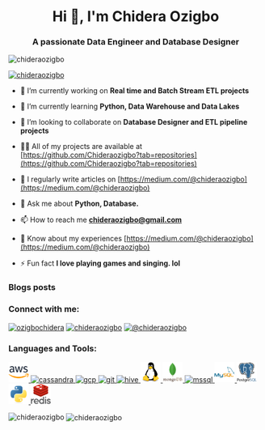 <h1 align="center">Hi 👋, I'm Chidera Ozigbo</h1>
<h3 align="center">A passionate Data Engineer and Database Designer</h3>

<p align="left"> <img src="https://komarev.com/ghpvc/?username=chideraozigbo&label=Profile%20views&color=0e75b6&style=flat" alt="chideraozigbo" /> </p>

<p align="left"> <a href="https://github.com/ryo-ma/github-profile-trophy"><img src="https://github-profile-trophy.vercel.app/?username=chideraozigbo" alt="chideraozigbo" /></a> </p>

- 🔭 I’m currently working on **Real time and Batch Stream ETL projects**

- 🌱 I’m currently learning **Python, Data Warehouse and Data Lakes**

- 👯 I’m looking to collaborate on **Database Designer and ETL pipeline projects**

- 👨‍💻 All of my projects are available at [https://github.com/Chideraozigbo?tab=repositories](https://github.com/Chideraozigbo?tab=repositories)

- 📝 I regularly write articles on [https://medium.com/@chideraozigbo](https://medium.com/@chideraozigbo)

- 💬 Ask me about **Python, Database.**

- 📫 How to reach me **chideraozigbo@gmail.com**

- 📄 Know about my experiences [https://medium.com/@chideraozigbo](https://medium.com/@chideraozigbo)

- ⚡ Fun fact **I love playing games and singing. lol**

### Blogs posts
<!-- BLOG-POST-LIST:START -->
<!-- BLOG-POST-LIST:END -->

<h3 align="left">Connect with me:</h3>
<p align="left">
<a href="https://twitter.com/ozigbochidera" target="blank"><img align="center" src="https://raw.githubusercontent.com/rahuldkjain/github-profile-readme-generator/master/src/images/icons/Social/twitter.svg" alt="ozigbochidera" height="30" width="40" /></a>
<a href="https://linkedin.com/in/chideraozigbo" target="blank"><img align="center" src="https://raw.githubusercontent.com/rahuldkjain/github-profile-readme-generator/master/src/images/icons/Social/linked-in-alt.svg" alt="chideraozigbo" height="30" width="40" /></a>
<a href="https://medium.com/@chideraozigbo" target="blank"><img align="center" src="https://raw.githubusercontent.com/rahuldkjain/github-profile-readme-generator/master/src/images/icons/Social/medium.svg" alt="@chideraozigbo" height="30" width="40" /></a>
</p>

<h3 align="left">Languages and Tools:</h3>
<p align="left"> <a href="https://aws.amazon.com" target="_blank" rel="noreferrer"> <img src="https://raw.githubusercontent.com/devicons/devicon/master/icons/amazonwebservices/amazonwebservices-original-wordmark.svg" alt="aws" width="40" height="40"/> </a> <a href="https://cassandra.apache.org/" target="_blank" rel="noreferrer"> <img src="https://www.vectorlogo.zone/logos/apache_cassandra/apache_cassandra-icon.svg" alt="cassandra" width="40" height="40"/> </a> <a href="https://cloud.google.com" target="_blank" rel="noreferrer"> <img src="https://www.vectorlogo.zone/logos/google_cloud/google_cloud-icon.svg" alt="gcp" width="40" height="40"/> </a> <a href="https://git-scm.com/" target="_blank" rel="noreferrer"> <img src="https://www.vectorlogo.zone/logos/git-scm/git-scm-icon.svg" alt="git" width="40" height="40"/> </a> <a href="https://hive.apache.org/" target="_blank" rel="noreferrer"> <img src="https://www.vectorlogo.zone/logos/apache_hive/apache_hive-icon.svg" alt="hive" width="40" height="40"/> </a> <a href="https://www.linux.org/" target="_blank" rel="noreferrer"> <img src="https://raw.githubusercontent.com/devicons/devicon/master/icons/linux/linux-original.svg" alt="linux" width="40" height="40"/> </a> <a href="https://www.mongodb.com/" target="_blank" rel="noreferrer"> <img src="https://raw.githubusercontent.com/devicons/devicon/master/icons/mongodb/mongodb-original-wordmark.svg" alt="mongodb" width="40" height="40"/> </a> <a href="https://www.microsoft.com/en-us/sql-server" target="_blank" rel="noreferrer"> <img src="https://www.svgrepo.com/show/303229/microsoft-sql-server-logo.svg" alt="mssql" width="40" height="40"/> </a> <a href="https://www.mysql.com/" target="_blank" rel="noreferrer"> <img src="https://raw.githubusercontent.com/devicons/devicon/master/icons/mysql/mysql-original-wordmark.svg" alt="mysql" width="40" height="40"/> </a> <a href="https://www.postgresql.org" target="_blank" rel="noreferrer"> <img src="https://raw.githubusercontent.com/devicons/devicon/master/icons/postgresql/postgresql-original-wordmark.svg" alt="postgresql" width="40" height="40"/> </a> <a href="https://www.python.org" target="_blank" rel="noreferrer"> <img src="https://raw.githubusercontent.com/devicons/devicon/master/icons/python/python-original.svg" alt="python" width="40" height="40"/> </a> <a href="https://redis.io" target="_blank" rel="noreferrer"> <img src="https://raw.githubusercontent.com/devicons/devicon/master/icons/redis/redis-original-wordmark.svg" alt="redis" width="40" height="40"/> </a> </p>

<p><img align="left" src="https://github-readme-stats.vercel.app/api/top-langs?username=chideraozigbo&show_icons=true&locale=en&layout=compact" alt="chideraozigbo" /></p>

<p>&nbsp;<img align="center" src="https://github-readme-stats.vercel.app/api?username=chideraozigbo&show_icons=true&locale=en" alt="chideraozigbo" /></p>

